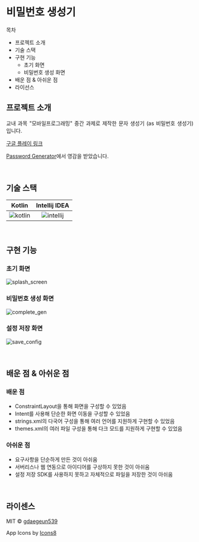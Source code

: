 # 비밀번호 생성기

목차
* 프로젝트 소개
* 기술 스택
* 구현 기능
	* 초기 화면
	* 비밀번호 생성 화면
* 배운 점 & 아쉬운 점
* 라이선스

## 프로젝트 소개

<p align="justify">
교내 과목 "모바일프로그래밍" 중간 과제로 제작한 문자 생성기 (as 비밀번호 생성기) 입니다.

[구글 플레이 링크](https://play.google.com/store/apps/details?id=kr.fndna.pw_generator)

[Password Generator](https://passwordsgenerator.net/)에서 영감을 받았습니다.
</p>

<br>

## 기술 스택

|  Kotlin   | Intellij IDEA |
|:---------:| :--------: |
| ![kotlin] | ![intellij] |

<br>

## 구현 기능

### 초기 화면

<p align="center">

![splash_screen](/readme_assets/splash_screen.jpg)
</p>

### 비밀번호 생성 화면
<p align="center">

![complete_gen](/readme_assets/complete_gen.jpg)
</p>

### 설정 저장 화면
<p align="center">

![save_config](/readme_assets/save_config.jpg)
</p>

<br>

## 배운 점 & 아쉬운 점

### 배운 점
<p align="justify">

- ConstraintLayout을 통해 화면을 구성할 수 있었음
- Intent를 사용해 단순한 화면 이동을 구성할 수 있었음
- strings.xml의 다국어 구성을 통해 여러 언어를 지원하게 구현할 수 있었음
- themes.xml의 여러 파일 구성을 통해 다크 모드를 지원하게 구현할 수 있었음
</p>

### 아쉬운 점
<p align="justify">

- 요구사항을 단순하게 만든 것이 아쉬움
- 서버리스나 웹 연동으로 아이디어를 구상하지 못한 것이 아쉬움
- 설정 저장 SDK를 사용하지 못하고 자체적으로 파일을 저장한 것이 아쉬움
</p>

<br>

## 라이센스

MIT &copy; [gdaegeun539](mailto:gdaegeun539@gmail.com)

App Icons by [Icons8](https://icons8.com/)

<!-- Stack Icon Refernces -->

[kotlin]: https://upload.wikimedia.org/wikipedia/commons/0/06/Kotlin_Icon.svg 
[intellij]: https://resources.jetbrains.com/storage/products/company/brand/logos/IntelliJ_IDEA_icon.svg
